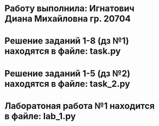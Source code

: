 # Работу выполнила: Игнатович Диана Михайловна гр. 20704
# Решение заданий 1-8 (дз №1) находятся в файле: task.py
# Решение заданий 1-5 (дз №2) находятся в файле: task_2.py
# Лаборатоная работа №1 находится в файле: lab_1.py
